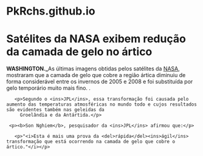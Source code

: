 # PkRchs.github.io

<!DOCTYPE html>
<html lang="pt-br" dir="ltr">
  <head>
    <meta charset="utf-8">
    <title></title>
  </head> 
  <body>
   <h1>Satélites da NASA exibem redução da camada de gelo no ártico</h1>
     <p> <b>WASHINGTON._</b>As últimas imagens obtidas pelos satélites da <ins>NASA</ins>, mostraram que a camada de gelo que cobre a região ártica diminuiu de forma considerável
     entre os invernos de 2005 e 2008 e foi substituída por gelo temporário muito mais fino. .</p>
       
       <p>Segundo o <ins>JPL</ins>, essa transformação foi causada pelo aumento das temperaturas atmosféricas no mundo todo e cujos resultados são evidentes também nas geleidas da
         Groelândia e da Antártida.</p>
       
     <p><b>Son Nghiem</b>, pesquisador da <ins>JPL</ins> afirmou que:</p>
       
       <p>"<i>Esta é mais uma prova da <del>rápida</del><ins>ágil</ins> transformação que está ocorrendo na camada de gelo que cobre o ártico."</i></p>
  </body>
</html>
